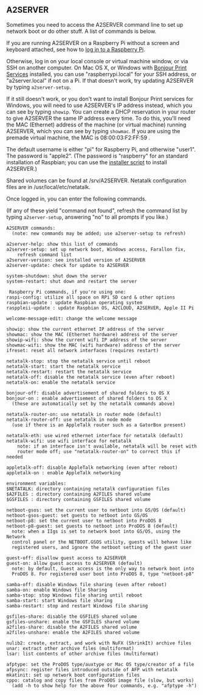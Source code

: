 ## A2SERVER

Sometimes you need to access the A2SERVER command line to set up network boot
or do other stuff. A list of commands is below.

If you are running A2SERVER on a Raspberry Pi without a screen and keyboard
attached, see how to
[log in to a Raspberry Pi](a2server_raspberrypi_login.md).

Otherwise, log in on your local console or virtual machine window, or via SSH
on another computer. On Mac OS X, or Windows with [Bonjour Print Services][1]
installed, you can use "raspberrypi.local" for your SSH address, or
"a2server.local" if not on a Pi. If that doesn't work, try updating
A2SERVER by typing `a2server-setup`.

If it still doesn't work, or you don't want to install Bonjour Print
services for Windows, you will need to use A2SERVER's IP address instead,
which you can see by typing `showip`. You can create a DHCP reservation in
your router to give A2SERVER the same IP address every time. To do this,
you'll need the MAC (Ethernet) address of the machine (or virtual machine)
running A2SERVER, which you can see by typing `showmac`. If you are using the
premade virtual machine, the MAC is 08:00:03:F2:FF:59 .

The default username is either "pi" for Raspberry Pi, and otherwise
"user1". The password is "apple2". (The password is "raspberry" for an
standard installation of Raspbian; you can use the
[installer script](a2server_installer.md) to install A2SERVER.)

Shared volumes can be found at /srv/A2SERVER. Netatalk configuration files
are in /usr/local/etc/netatalk.

Once logged in, you can enter the following commands.

(If any of these yield "command not found", refresh the command list by
typing `a2server-setup`, answering "no" to all prompts if you like.)


~~~
A2SERVER commands:
  (note: new commands may be added; use a2server-setup to refresh)

a2server-help: show this list of commands
a2server-setup: set up network boot, Windows access, Farallon fix,
    refresh command list
a2server-version: see installed version of A2SERVER
a2server-update: check for update to A2SERVER

system-shutdown: shut down the server
system-restart: shut down and restart the server

 Raspberry Pi commands, if you're using one:
raspi-config: utilize all space on RPi SD card & other options
raspbian-update : update Raspbian operating system
rasppleii-update : update Raspbian OS, A2CLOUD, A2SERVER, Apple II Pi

welcome-message-edit: change the welcome message

showip: show the current ethernet IP address of the server
showmac: show the MAC (Ethernet hardware) address of the server
showip-wifi: show the current wifi IP address of the server
showmac-wifi: show the MAC (wifi hardware) address of the server
ifreset: reset all network interfaces (requires restart)

netatalk-stop: stop the netatalk service until reboot
netatalk-start: start the netatalk service
netatalk-restart: restart the netatalk service
netatalk-off: disable the netatalk service (even after reboot)
netatalk-on: enable the netatalk service

bonjour-off: disable advertisement of shared folders to OS X
bonjour-on : enable advertisement of shared folders to OS X
  (these are automatically set by the netatalk commands above)

netatalk-router-on: use netatalk in router mode (default)
netatalk-router-off: use netatalk in node mode
  (use if there is an AppleTalk router such as a GatorBox present)

netatalk-eth: use wired ethernet interface for netatalk (default)
netatalk-wifi: use wifi interface for netatalk
    note: if an interface isn't available, netatalk will be reset with
    router mode off; use "netatalk-router-on" to correct this if needed

appletalk-off: disable AppleTalk networking (even after reboot)
appletalk-on : enable AppleTalk networking

environment variables:
$NETATALK: directory containing netatalk configuration files
$A2FILES : directory containing A2FILES shared volume
$GSFILES : directory containing GSFILES shared volume

netboot-gsos: set the current user to netboot into GS/OS (default)
netboot-gsos-guest: set guests to netboot into GS/OS
netboot-p8: set the current user to netboot into ProDOS 8
netboot-p8-guest: set guests to netboot into ProDOS 8 (default)
  note: when a IIgs is set to network boot into GS/OS, using the Network
  control panel or the NETBOOT.GSOS utility, guests will behave like
  registered users, and ignore the netboot setting of the guest user

guest-off: disallow guest access to A2SERVER
guest-on: allow guest access to A2SERVER (default)
  note: by default, Guest access is the only way to network boot into
  ProDOS 8. For registered user boot into ProDOS 8, type "netboot-p8"

samba-off: disable Windows file sharing (even after reboot)
samba-on: enable Windows file Sharing
samba-stop: stop Windows file sharing until reboot
samba-start: start Windows file sharing
samba-restart: stop and restart Windows file sharing

gsfiles-share: disable the GSFILES shared volume
gsfiles-unshare: enable the GSFILES shared volume
a2files-share: disable the A2FILES shared volume
a2files-unshare: enable the A2FILES shared volume

nulib2: create, extract, and work with NuFX (ShrinkIt) archive files
unar: extract other archive files (multiformat)
lsar: list contents of other archive files (multiformat)

afptype: set the ProDOS type/auxtype or Mac OS type/creator of a file
afpsync: register files introduced outside of AFP with netatalk
mkatinit: set up network boot configuration files
cppo: catalog and copy files from ProDOS image file (slow, but works)
  (add -h to show help for the above four commands, e.g. "afptype -h")

~~~


[1]: http://support.apple.com/kb/dl999

